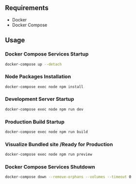 ## Requirements

- Docker
- Docker Compose

## Usage

### Docker Compose Services Startup

```bash
docker-compose up --detach
```

### Node Packages Installation

```bash
docker-compose exec node npm install
```

### Development Server Startup

```bash
docker-compose exec node npm run dev
```

### Production Build Startup

```bash
docker-compose exec node npm run build
```

### Visualize Bundled site /Ready for Production

```bash
docker-compose exec node npm run preview 
```

### Docker Compose Services Shutdown

```bash
docker-compose down --remove-orphans --volumes --timeout 0
```
